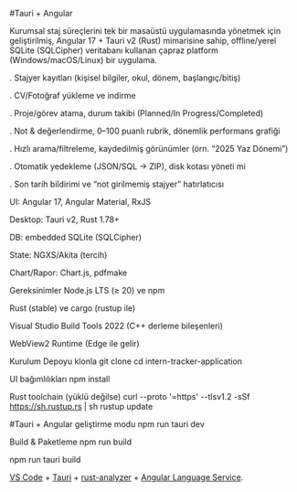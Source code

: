 #Tauri + Angular

Kurumsal staj süreçlerini tek bir masaüstü uygulamasında yönetmek için geliştirilmiş, Angular 17 + Tauri v2 (Rust) mimarisine sahip, offline/yerel SQLite (SQLCipher) veritabanı kullanan çapraz platform (Windows/macOS/Linux) bir uygulama.

. Stajyer kayıtları (kişisel bilgiler, okul, dönem, başlangıç/bitiş)

. CV/Fotoğraf yükleme ve indirme

. Proje/görev atama, durum takibi (Planned/In Progress/Completed)

. Not & değerlendirme, 0–100 puanlı rubrik, dönemlik performans grafiği

. Hızlı arama/filtreleme, kaydedilmiş görünümler (örn. “2025 Yaz Dönemi”)

. Otomatik yedekleme (JSON/SQL → ZIP), disk kotası yöneti mi

. Son tarih bildirimi ve “not girilmemiş stajyer” hatırlatıcısı

UI: Angular 17, Angular Material, RxJS

Desktop: Tauri v2, Rust 1.78+

DB: embedded SQLite (SQLCipher)

State: NGXS/Akita (tercih)

Chart/Rapor: Chart.js, pdfmake

Gereksinimler
Node.js LTS (≥ 20) ve npm

Rust (stable) ve cargo (rustup ile)

Visual Studio Build Tools 2022 (C++ derleme bileşenleri)

WebView2 Runtime (Edge ile gelir)

Kurulum
Depoyu klonla git clone cd intern-tracker-application

UI bağımlılıkları npm install

Rust toolchain (yüklü değilse) curl --proto '=https' --tlsv1.2 -sSf https://sh.rustup.rs | sh rustup update

#Tauri + Angular geliştirme modu
npm run tauri dev

Build & Paketleme
npm run build

npm run tauri build

[VS Code](https://code.visualstudio.com/) + [Tauri](https://marketplace.visualstudio.com/items?itemName=tauri-apps.tauri-vscode) + [rust-analyzer](https://marketplace.visualstudio.com/items?itemName=rust-lang.rust-analyzer) + [Angular Language Service](https://marketplace.visualstudio.com/items?itemName=Angular.ng-template).
